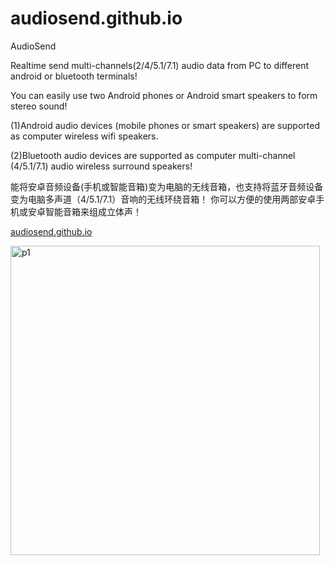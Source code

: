 # audiosend.github.io

AudioSend 

Realtime send multi-channels(2/4/5.1/7.1) audio data from PC to different android or bluetooth terminals!

You can easily use two Android phones or Android smart speakers to form stereo sound!

(1)Android audio devices (mobile phones or smart speakers) are supported as computer wireless wifi speakers.

(2)Bluetooth audio devices are supported as computer multi-channel (4/5.1/7.1) audio wireless surround speakers!


能将安卓音频设备(手机或智能音箱)变为电脑的无线音箱，也支持将蓝牙音频设备变为电脑多声道（4/5.1/7.1）音响的无线环绕音箱！
你可以方便的使用两部安卓手机或安卓智能音箱来组成立体声！


<a href="https://audiosend.github.io//">audiosend.github.io</a>


<img width="495" alt="p1" src="https://user-images.githubusercontent.com/117324192/211969597-740609f0-e4b6-4d72-b5eb-e93b405ff92e.PNG">
